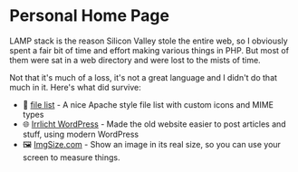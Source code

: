# Personal Home Page

LAMP stack is the reason Silicon Valley stole the entire web, so I obviously
spent a fair bit of time and effort making various things in PHP. But most of
them were sat in a web directory and were lost to the mists of time.

Not that it's much of a loss, it's not a great language and I didn't do that
much in it. Here's what did survive:

* 📃 [file list](file-list) -
  A nice Apache style file list with custom icons and MIME types
* 🌐 [Irrlicht WordPress](https://irrlicht.sourceforge.net/) -
  Made the old website easier to post articles and stuff, using modern WordPress
* 🖼️ [ImgSize.com](imgsize) -
  Show an image in its real size, so you can use your screen to measure things.
